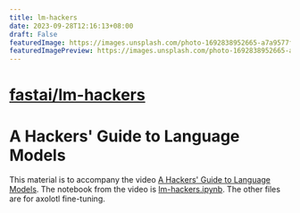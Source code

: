 ```yaml
---
title: lm-hackers
date: 2023-09-28T12:16:13+08:00
draft: False
featuredImage: https://images.unsplash.com/photo-1692838952665-a7a9577fde9e?ixid=M3w0NjAwMjJ8MHwxfHJhbmRvbXx8fHx8fHx8fDE2OTU4NzQ0ODV8&ixlib=rb-4.0.3
featuredImagePreview: https://images.unsplash.com/photo-1692838952665-a7a9577fde9e?ixid=M3w0NjAwMjJ8MHwxfHJhbmRvbXx8fHx8fHx8fDE2OTU4NzQ0ODV8&ixlib=rb-4.0.3
---
```


# [fastai/lm-hackers](https://github.com/fastai/lm-hackers)

# A Hackers' Guide to Language Models

This material is to accompany the video [A Hackers' Guide to Language Models](https://youtu.be/jkrNMKz9pWU). The notebook from the video is [lm-hackers.ipynb](lm-hackers.ipynb). The other files are for axolotl fine-tuning.
